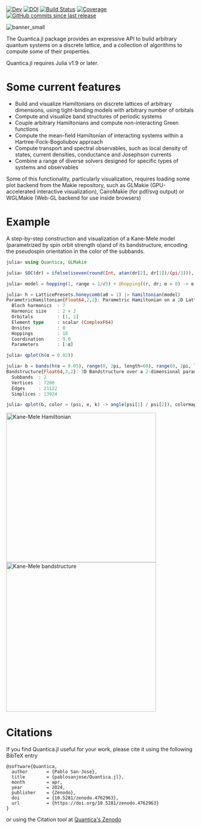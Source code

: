 <!-- [![Stable](https://img.shields.io/badge/docs-stable-blue.svg)](https://pablosanjose.github.io/Quantica.jl/stable) -->
[![Dev](https://img.shields.io/badge/docs-dev-blue.svg)](https://pablosanjose.github.io/Quantica.jl/dev)
[![DOI](https://zenodo.org/badge/DOI/10.5281/zenodo.4762963.svg)](https://doi.org/10.5281/zenodo.4762963)
[![Build Status](https://github.com/pablosanjose/Quantica.jl/workflows/CI/badge.svg)](https://github.com/pablosanjose/Quantica.jl/actions)
[![Coverage](https://codecov.io/gh/pablosanjose/Quantica.jl/branch/master/graph/badge.svg)](https://codecov.io/gh/pablosanjose/Quantica.jl)
[![GitHub commits since last release](https://img.shields.io/github/commits-since/pablosanjose/Quantica.jl/latest?include_prereleases&sort=semver&style=social)](https://github.com/pablosanjose/Quantica.jl)

![banner_small](https://github.com/pablosanjose/Quantica.jl/assets/4310809/e1af9dd1-58ae-4eff-8632-69ba8792c582)

The Quantica.jl package provides an expressive API to build arbitrary quantum systems on a discrete lattice, and a collection of algorithms to compute some of their properties.

Quantica.jl requires Julia v1.9 or later.

# Some current features

- Build and visualize Hamiltonians on discrete lattices of arbitrary dimensions, using tight-binding models with arbitrary number of orbitals
- Compute and visualize band structures of periodic systems
- Couple arbitrary Hamiltonians and compute non-interacting Green functions
- Compute the mean-field Hamiltonian of interacting systems within a Hartree-Fock-Bogoliubov approach
- Compute transport and spectral observables, such as local density of states, current densities, conductance and Josephson currents
- Combine a range of diverse solvers designed for specific types of systems and observables

Some of this functionality, particularly visualization, requires loading some plot backend from the Makie repository, such as GLMakie (GPU-accelerated interactive visualization), CairoMakie (for pdf/svg output) or WGLMakie (Web-GL backend for use inside browsers)

# Example

A step-by-step construction and visualization of a Kane-Mele model (parametrized by spin orbit strength α)and of its bandstructure, encoding the pseudospin orientation in the color of the subbands.

```julia
julia> using Quantica, GLMakie

julia> SOC(dr) = ifelse(iseven(round(Int, atan(dr[2], dr[1])/(pi/3))), im, -im); # Kane-Mele spin-orbit coupling

julia> model = hopping(1, range = 1/√3) + @hopping((r, dr; α = 0) -> α * SOC(dr); sublats = :A => :A, range = 1) - @hopping((r, dr; α = 0) -> α * SOC(dr); sublats = :B => :B, range = 1);

julia> h = LatticePresets.honeycomb(a0 = 1) |> hamiltonian(model)
ParametricHamiltonian{Float64,2,2}: Parametric Hamiltonian on a 2D Lattice in 2D space
  Bloch harmonics  : 7
  Harmonic size    : 2 × 2
  Orbitals         : [1, 1]
  Element type     : scalar (ComplexF64)
  Onsites          : 0
  Hoppings         : 18
  Coordination     : 9.0
  Parameters       : [:α]

julia> qplot(h(α = 0.02))

julia> b = bands(h(α = 0.05), range(0, 2pi, length=60), range(0, 2pi, length = 60))
Bandstructure{Float64,3,2}: 3D Bandstructure over a 2-dimensional parameter space of type Float64
  Subbands  : 2
  Vertices  : 7200
  Edges     : 21122
  Simplices : 13924

julia> qplot(b, color = (psi, e, k) -> angle(psi[1] / psi[2]), colormap = :cyclic_mrybm_35_75_c68_n256, hide = :wireframe)
```

<p float="left">
    <img height="400" alt="Kane-Mele Hamiltonian" src="docs/src/assets/latticeKM.png">
    <img height="400" alt="Kane-Mele bandstructure" src="docs/src/assets/bandsKM.png">
</p>

# Citations

If you find Quantica.jl useful for your work, please cite it using the following BibTeX entry
```
@software{Quantica,
  author       = {Pablo San-Jose},
  title        = {pablosanjose/Quantica.jl},
  month        = apr,
  year         = 2024,
  publisher    = {Zenodo},
  doi          = {10.5281/zenodo.4762963},
  url          = {https://doi.org/10.5281/zenodo.4762963}
}
```
or using the Citation tool at [Quantica's Zenodo](https://doi.org/10.5281/zenodo.4762963)
